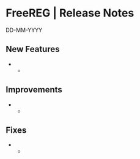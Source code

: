 __FreeREG | Release Notes__
=======================
DD-MM-YYYY

__New Features__
----------------

* -


__Improvements__
----------------

* -


__Fixes__
---------

* -
